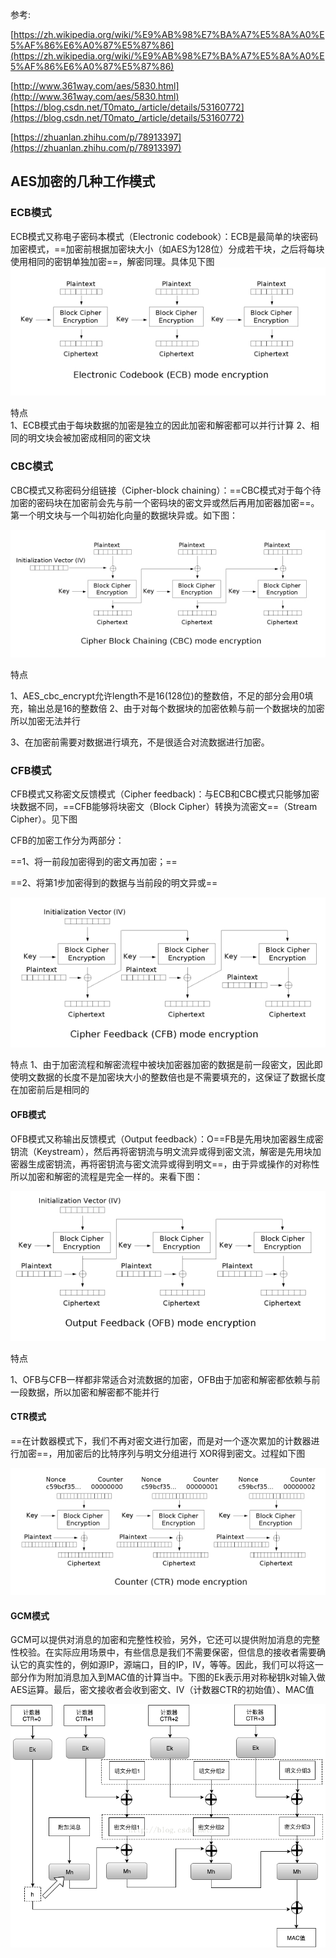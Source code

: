 参考:

[https://zh.wikipedia.org/wiki/%E9%AB%98%E7%BA%A7%E5%8A%A0%E5%AF%86%E6%A0%87%E5%87%86](https://zh.wikipedia.org/wiki/%E9%AB%98%E7%BA%A7%E5%8A%A0%E5%AF%86%E6%A0%87%E5%87%86)

[http://www.361way.com/aes/5830.html](http://www.361way.com/aes/5830.html)
[https://blog.csdn.net/T0mato_/article/details/53160772](https://blog.csdn.net/T0mato_/article/details/53160772)

[https://zhuanlan.zhihu.com/p/78913397](https://zhuanlan.zhihu.com/p/78913397)
## AES加密的几种工作模式

### ECB模式
ECB模式又称电子密码本模式（Electronic codebook）：ECB是最简单的块密码加密模式，==加密前根据加密块大小（如AES为128位）分成若干块，之后将每块使用相同的密钥单独加密==，解密同理。具体见下图
![ECB](ECB.jpg)

特点  
1、ECB模式由于每块数据的加密是独立的因此加密和解密都可以并行计算
2、相同的明文块会被加密成相同的密文块 

### CBC模式
CBC模式又称密码分组链接（Cipher-block chaining）：==CBC模式对于每个待加密的密码块在加密前会先与前一个密码块的密文异或然后再用加密器加密==。第一个明文块与一个叫初始化向量的数据块异或。如下图：

![CBC](CBC.jpg)

特点

1、AES_cbc_encrypt允许length不是16(128位)的整数倍，不足的部分会用0填充，输出总是16的整数倍
2、由于对每个数据块的加密依赖与前一个数据块的加密所以加密无法并行

3、在加密前需要对数据进行填充，不是很适合对流数据进行加密。

### CFB模式
CFB模式又称密文反馈模式（Cipher feedback)：与ECB和CBC模式只能够加密块数据不同，==CFB能够将块密文（Block Cipher）转换为流密文==（Stream Cipher）。见下图

CFB的加密工作分为两部分：

==1、将一前段加密得到的密文再加密；==

==2、将第1步加密得到的数据与当前段的明文异或==

![CFB](CFB.jpg)

特点
1、由于加密流程和解密流程中被块加密器加密的数据是前一段密文，因此即使明文数据的长度不是加密块大小的整数倍也是不需要填充的，这保证了数据长度在加密前后是相同的

#### OFB模式

OFB模式又称输出反馈模式（Output feedback）：O==FB是先用块加密器生成密钥流（Keystream），然后再将密钥流与明文流异或得到密文流，解密是先用块加密器生成密钥流，再将密钥流与密文流异或得到明文==，由于异或操作的对称性所以加密和解密的流程是完全一样的。来看下图：

![OFB](OFB.jpg)

特点

1、OFB与CFB一样都非常适合对流数据的加密，OFB由于加密和解密都依赖与前一段数据，所以加密和解密都不能并行
#### CTR模式
==在计数器模式下，我们不再对密文进行加密，而是对一个逐次累加的计数器进行加密==，用加密后的比特序列与明文分组进行 XOR得到密文。过程如下图

![CTR](CTR.jpg)
#### GCM模式

GCM可以提供对消息的加密和完整性校验，另外，它还可以提供附加消息的完整性校验。在实际应用场景中，有些信息是我们不需要保密，但信息的接收者需要确认它的真实性的，例如源IP，源端口，目的IP，IV，等等。因此，我们可以将这一部分作为附加消息加入到MAC值的计算当中。下图的Ek表示用对称秘钥k对输入做AES运算。最后，密文接收者会收到密文、IV（计数器CTR的初始值）、MAC值

![GCM](GCM.png)



